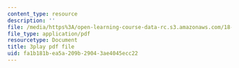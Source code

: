 ```yaml
---
content_type: resource
description: ''
file: /media/https%3A/open-learning-course-data-rc.s3.amazonaws.com/18-650-statistics-for-applications-fall-2016/fa1b181bea5a209b29043ae4045ecc22_C_W1adH-NVE.pdf
file_type: application/pdf
resourcetype: Document
title: 3play pdf file
uid: fa1b181b-ea5a-209b-2904-3ae4045ecc22
---
```

